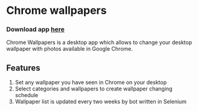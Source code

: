 # Chrome wallpapers

### Download app [here](https://github.com/pklatka/chrome-wallpapers/releases/tag/v1.0)

Chrome Wallpapers is a desktop app which allows to change your desktop wallpaper with photos available in Google Chrome.

## Features
1. Set any wallpaper you have seen in Chrome on your desktop
2. Select categories and wallpapers to create wallpaper changing schedule
3. Wallpaper list is updated every two weeks by bot written in Selenium
